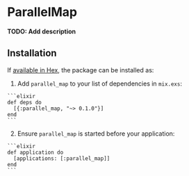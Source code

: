 # ParallelMap

**TODO: Add description**

## Installation

If [available in Hex](https://hex.pm/docs/publish), the package can be installed as:

  1. Add `parallel_map` to your list of dependencies in `mix.exs`:

    ```elixir
    def deps do
      [{:parallel_map, "~> 0.1.0"}]
    end
    ```

  2. Ensure `parallel_map` is started before your application:

    ```elixir
    def application do
      [applications: [:parallel_map]]
    end
    ```

